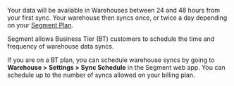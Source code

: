 Your data will be available in Warehouses between 24 and 48 hours from your first sync. Your warehouse then syncs once, or twice a day depending on your [Segment Plan](https://segment.com/pricing).

Segment allows Business Tier (BT) customers to schedule the time and frequency of warehouse data syncs.

If you are on a BT plan, you can schedule warehouse syncs by going to **Warehouse > Settings > Sync Schedule** in the Segment web app. You can schedule up to the number of syncs allowed on your billing plan.
